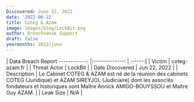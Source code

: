```yaml
---
Discovered: June 22, 2022
date: '2022-06-22'
title: Coteg & Azam
image: images/blog/LockBit.png
author: Breachsense Support
draft: false
yearmonths: 2022/june
---
```



| Data Breach Report
------------:     |:-------------:    | :-----:|
| Victim      | coteg-azam.fr      | 
| Threat Actor      | LockBit      | 
| Date Discovered      | Jun 22, 2022      | 
| Description      | Le Cabinet COTEG & AZAM est né de la réunion des cabinets COTEG (Juridique) et AZAM SIREYJOL (Judiciaire) dont les associés fondateurs et historiques sont Maître Annick AMIGO-BOUYSSOU et Maître Guy AZAM.      | 
| Leak Size      | N/A      | 

